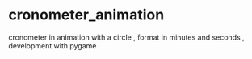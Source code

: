 # cronometer_animation
cronometer in animation with a circle , format in minutes and seconds , development  with pygame
